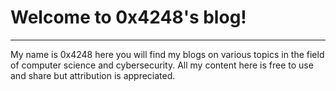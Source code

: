 # Welcome to 0x4248's blog!
***
My name is 0x4248 here you will find my blogs on various topics in the field of computer science and cybersecurity. All my content here is free to use and share but attribution is appreciated.